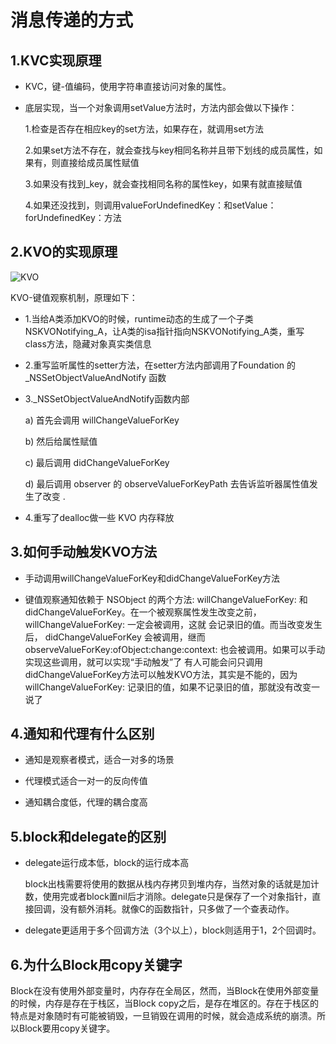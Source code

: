 # 消息传递的方式

## 1.KVC实现原理

- KVC，键-值编码，使用字符串直接访问对象的属性。

- 底层实现，当一个对象调用setValue方法时，方法内部会做以下操作：

	1.检查是否存在相应key的set方法，如果存在，就调用set方法

	2.如果set方法不存在，就会查找与key相同名称并且带下划线的成员属性，如果有，则直接给成员属性赋值

	3.如果没有找到_key，就会查找相同名称的属性key，如果有就直接赋值

	4.如果还没找到，则调用valueForUndefinedKey：和setValue：forUndefinedKey：方法

## 2.KVO的实现原理

![KVO](/iOS/kvo.png)

KVO-键值观察机制，原理如下：

- 1.当给A类添加KVO的时候，runtime动态的生成了一个子类NSKVONotifying_A，让A类的isa指针指向NSKVONotifying_A类，重写class方法，隐藏对象真实类信息

- 2.重写监听属性的setter方法，在setter方法内部调用了Foundation 的 _NSSetObjectValueAndNotify 函数

- 3._NSSetObjectValueAndNotify函数内部
	
	a) 首先会调用 willChangeValueForKey 

	b) 然后给属性赋值 

	c) 最后调用 didChangeValueForKey 

	d) 最后调用 observer 的 observeValueForKeyPath 去告诉监听器属性值发生了改变 .

- 4.重写了dealloc做一些 KVO 内存释放 

## 3.如何手动触发KVO方法

- 手动调用willChangeValueForKey和didChangeValueForKey方法

- 键值观察通知依赖于 NSObject 的两个方法: willChangeValueForKey: 和 didChangeValueForKey。在一个被观察属性发生改变之前， willChangeValueForKey: 一定会被调用，这就 会记录旧的值。而当改变发生后， didChangeValueForKey 会被调用，继而 observeValueForKey:ofObject:change:context: 也会被调用。如果可以手动实现这些调用，就可以实现“手动触发”了
有人可能会问只调用didChangeValueForKey方法可以触发KVO方法，其实是不能的，因为willChangeValueForKey: 记录旧的值，如果不记录旧的值，那就没有改变一说了

## 4.通知和代理有什么区别

- 通知是观察者模式，适合一对多的场景

- 代理模式适合一对一的反向传值

- 通知耦合度低，代理的耦合度高

## 5.block和delegate的区别

- delegate运行成本低，block的运行成本高
	
	block出栈需要将使用的数据从栈内存拷贝到堆内存，当然对象的话就是加计数，使用完或者block置nil后才消除。delegate只是保存了一个对象指针，直接回调，没有额外消耗。就像C的函数指针，只多做了一个查表动作。

- delegate更适用于多个回调方法（3个以上），block则适用于1，2个回调时。

## 6.为什么Block用copy关键字

Block在没有使用外部变量时，内存存在全局区，然而，当Block在使用外部变量的时候，内存是存在于栈区，当Block copy之后，是存在堆区的。存在于栈区的特点是对象随时有可能被销毁，一旦销毁在调用的时候，就会造成系统的崩溃。所以Block要用copy关键字。

